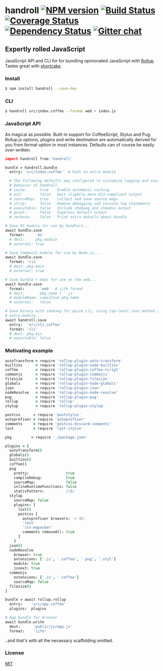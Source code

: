 # handroll [![NPM version][npm-img]][npm-url] [![Build Status][travis-img]][travis-url] [![Coverage Status][coveralls-img]][coveralls-url] [![Dependency Status][dependency-img]][dependency-url] [![Gitter chat][gitter-img]][gitter-url]
## Expertly rolled JavaScript
JavaScript API and CLI for for bundling opinionated JavaScript with
[Rollup](https://github.com/rollup/rollup). Tastes great with
[shortcake](https://github.com/zeekay/shortcake).

### Install
```bash
$ npm install handroll --save-dev
```

### CLI
```bash
$ handroll src/index.coffee --format web > index.js
```

### JavaScript API
As magical as possible. Built-in support for CoffeeScript, Stylus and Pug.
Rollup.js options, plugins and write destination are automatically derived for
you from format option in most instances. Defaults can of course be easily
over-written.

```coffee
import handroll from 'handroll'

bundle = handroll.bundle
  entry: 'src/index.coffee'  # Path to entry module

  # The following defaults may configured to customize logging and override the
  # behavior of handroll.
  # cache:      true    Enable automatic caching
  # es3:        false   Emit slightly more ES3-compliant output
  # sourceMap:  true    Collect and save source maps
  # strip:      false   Remove debugging and console log statements
  # executable: false   Include shebang and chmod+x output
  # quiet:      false   Suppress default output
  # verbose:    false   Print extra details about bundle

# Save ES module for use by bundlers...
await bundle.save
  format:     'es'
  # dest:     pkg.module
  # external: true

# Save CommonJS module for use by Node.js...
await bundle.save
  format: 'cjs'
  # dest: pkg.main
  # external: true

# Save bundle + deps for use on the web...
await bundle.save
  format:       'web'  # iife format
  # dest:       pkg.name + '.js'
  # moduleName: camelCase pkg.name
  # external:   false

# Save binary with shebang for quick cli, using top-level save method and new
# entry module...
await handroll.save
  entry:  'src/cli.coffee'
  format: 'cli'
  # dest: pkg.bin
  # executable: false
```

### Motivating example
```coffee
autoTransform = require 'rollup-plugin-auto-transform'
builtins      = require 'rollup-plugin-node-builtins'
coffee        = require 'rollup-plugin-coffee-script'
commonjs      = require 'rollup-plugin-commonjs'
filesize      = require 'rollup-plugin-filesize'
globals       = require 'rollup-plugin-node-globals'
json          = require 'rollup-plugin-json'
nodeResolve   = require 'rollup-plugin-node-resolve'
pug           = require 'rollup-plugin-pug'
rollup        = require 'rollup'
stylup        = require 'rollup-plugin-stylup'

postcss      = require 'poststylus'
autoprefixer = require 'autoprefixer'
comments     = require 'postcss-discard-comments'
lost         = require 'lost-stylus'

pkg         = require './package.json'

plugins = [
  autoTransform()
  globals()
  builtins()
  coffee()
  pug
    pretty:                 true
    compileDebug:           true
    sourceMap:              false
    inlineRuntimeFunctions: false
    staticPattern:          /\S/
  stylup
    sourceMap: false
    plugins: [
      lost()
      postcss [
        autoprefixer browsers: '> 1%'
        'lost'
        'css-mqpacker'
        comments removeAll: true
      ]
    ]
  json()
  nodeResolve
    browser: true
    extensions: ['.js', '.coffee', '.pug', '.styl']
    module: true
    jsnext: true
  commonjs
    extensions: ['.js', '.coffee']
    sourceMap: false
  filesize()
]

bundle = await rollup.rollup
  entry:    'src/app.coffee'
  plugins:  plugins

# App bundle for browser
await bundle.write
  dest:      'public/js/app.js'
  format:    'iife'
```

..and that's with all the necessary scaffolding omitted.


### License
[MIT](https://github.com/zeekay/handroll/blob/master/LICENSE)

[travis-img]:     https://img.shields.io/travis/zeekay/handroll.svg
[travis-url]:     https://travis-ci.org/zeekay/handroll
[coveralls-img]:  https://coveralls.io/repos/zeekay/handroll/badge.svg?branch=master&service=github
[coveralls-url]:  https://coveralls.io/github/zeekay/handroll?branch=master
[dependency-url]: https://david-dm.org/zeekay/handroll
[dependency-img]: https://david-dm.org/zeekay/handroll.svg
[npm-img]:        https://img.shields.io/npm/v/handroll.svg
[npm-url]:        https://www.npmjs.com/package/handroll
[gitter-img]:     https://badges.gitter.im/join-chat.svg
[gitter-url]:     https://gitter.im/zeekay/hi

<!-- not used -->
[downloads-img]:     https://img.shields.io/npm/dm/handroll.svg
[downloads-url]:     http://badge.fury.io/js/handroll
[devdependency-img]: https://david-dm.org/zeekay/handroll/dev-status.svg
[devdependency-url]: https://david-dm.org/zeekay/handroll#info=devDependencies
